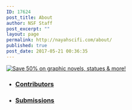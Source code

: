 ```yaml
---
ID: 17624
post_title: About
author: NSF Staff
post_excerpt: ""
layout: page
permalink: http://nayahscifi.com/about/
published: true
post_date: 2017-05-21 00:36:35
---
```

<a href="http://shareasale.com/r.cfm?b=324392&amp;u=1521586&amp;m=8908&amp;urllink=&amp;afftrack=" target="_blank" rel="noopener noreferrer"><img src="http://static.shareasale.com/image/8908/728_schoolsale.jpg" alt="Save 50% on graphic novels, statues &amp; more!" border="0" /></a>
&nbsp;
&nbsp;
&nbsp;
<ul>
 	<li>
<h3><a href="http://nayahscifi.com/contributors/">Contributors</a></h3>
</li>
 	<li>
<h3><a href="http://nayahscifi.com/submissions/">Submissions</a></h3>
</li>
</ul>
&nbsp;